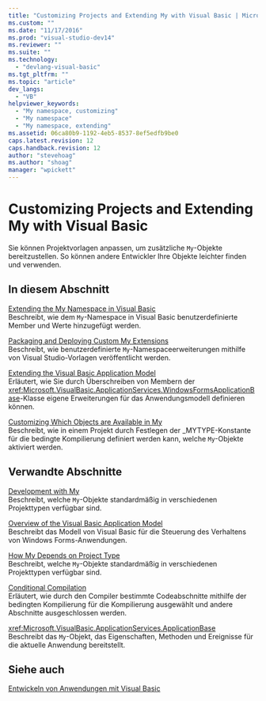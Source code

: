 ```yaml
---
title: "Customizing Projects and Extending My with Visual Basic | Microsoft Docs"
ms.custom: ""
ms.date: "11/17/2016"
ms.prod: "visual-studio-dev14"
ms.reviewer: ""
ms.suite: ""
ms.technology: 
  - "devlang-visual-basic"
ms.tgt_pltfrm: ""
ms.topic: "article"
dev_langs: 
  - "VB"
helpviewer_keywords: 
  - "My namespace, customizing"
  - "My namespace"
  - "My namespace, extending"
ms.assetid: 06ca80b9-1192-4eb5-8537-8ef5edfb9be0
caps.latest.revision: 12
caps.handback.revision: 12
author: "stevehoag"
ms.author: "shoag"
manager: "wpickett"
---
```

# Customizing Projects and Extending My with Visual Basic
Sie können Projektvorlagen anpassen, um zusätzliche `My`\-Objekte bereitzustellen.  So können andere Entwickler Ihre Objekte leichter finden und verwenden.  
  
## In diesem Abschnitt  
 [Extending the My Namespace in Visual Basic](../../../visual-basic/developing-apps/customizing-extending-my/extending-the-my-namespace.md)  
 Beschreibt, wie dem `My`\-Namespace in Visual Basic benutzerdefinierte Member und Werte hinzugefügt werden.  
  
 [Packaging and Deploying Custom My Extensions](../../../visual-basic/developing-apps/customizing-extending-my/packaging-and-deploying-custom-my-extensions.md)  
 Beschreibt, wie benutzerdefinierte `My`\-Namespaceerweiterungen mithilfe von Visual Studio\-Vorlagen veröffentlicht werden.  
  
 [Extending the Visual Basic Application Model](../../../visual-basic/developing-apps/customizing-extending-my/extending-the-visual-basic-application-model.md)  
 Erläutert, wie Sie durch Überschreiben von Membern der <xref:Microsoft.VisualBasic.ApplicationServices.WindowsFormsApplicationBase>\-Klasse eigene Erweiterungen für das Anwendungsmodell definieren können.  
  
 [Customizing Which Objects are Available in My](../../../visual-basic/developing-apps/customizing-extending-my/customizing-which-objects-are-available-in-my.md)  
 Beschreibt, wie in einem Projekt durch Festlegen der \_MYTYPE\-Konstante für die bedingte Kompilierung definiert werden kann, welche `My`\-Objekte aktiviert werden.  
  
## Verwandte Abschnitte  
 [Development with My](../../../visual-basic/developing-apps/development-with-my/index.md)  
 Beschreibt, welche `My`\-Objekte standardmäßig in verschiedenen Projekttypen verfügbar sind.  
  
 [Overview of the Visual Basic Application Model](../../../visual-basic/developing-apps/development-with-my/overview-of-the-visual-basic-application-model.md)  
 Beschreibt das Modell von Visual Basic für die Steuerung des Verhaltens von Windows Forms\-Anwendungen.  
  
 [How My Depends on Project Type](../../../visual-basic/developing-apps/development-with-my/how-my-depends-on-project-type.md)  
 Beschreibt, welche `My`\-Objekte standardmäßig in verschiedenen Projekttypen verfügbar sind.  
  
 [Conditional Compilation](../../../visual-basic/programming-guide/program-structure/conditional-compilation.md)  
 Erläutert, wie durch den Compiler bestimmte Codeabschnitte mithilfe der bedingten Kompilierung für die Kompilierung ausgewählt und andere Abschnitte ausgeschlossen werden.  
  
 <xref:Microsoft.VisualBasic.ApplicationServices.ApplicationBase>  
 Beschreibt das `My`\-Objekt, das Eigenschaften, Methoden und Ereignisse für die aktuelle Anwendung bereitstellt.  
  
## Siehe auch  
 [Entwickeln von Anwendungen mit Visual Basic](../../../visual-basic/developing-apps/index.md)